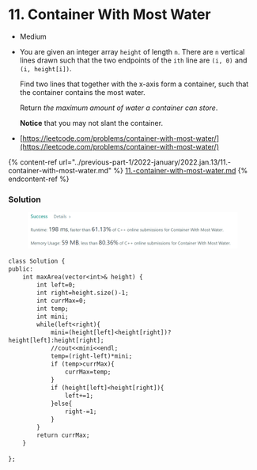# 11. Container With Most Water

* Medium
*   You are given an integer array `height` of length `n`. There are `n` vertical lines drawn such that the two endpoints of the `ith` line are `(i, 0)` and `(i, height[i])`.

    Find two lines that together with the x-axis form a container, such that the container contains the most water.

    Return _the maximum amount of water a container can store_.

    **Notice** that you may not slant the container.
* [https://leetcode.com/problems/container-with-most-water/](https://leetcode.com/problems/container-with-most-water/)

{% content-ref url="../previous-part-1/2022-january/2022.jan.13/11.-container-with-most-water.md" %}
[11.-container-with-most-water.md](../previous-part-1/2022-january/2022.jan.13/11.-container-with-most-water.md)
{% endcontent-ref %}

### Solution&#x20;

<figure><img src="../.gitbook/assets/image (6) (1).png" alt=""><figcaption></figcaption></figure>

```
class Solution {
public:
    int maxArea(vector<int>& height) {
        int left=0;
        int right=height.size()-1;
        int currMax=0;
        int temp;
        int mini;
        while(left<right){
            mini=(height[left]<height[right])? height[left]:height[right];
            //cout<<mini<<endl;
            temp=(right-left)*mini;
            if (temp>currMax){
                currMax=temp;
            }
            if (height[left]<height[right]){
                left+=1;
            }else{
                right-=1;
            }
        }
        return currMax;
    }
    
};
```
